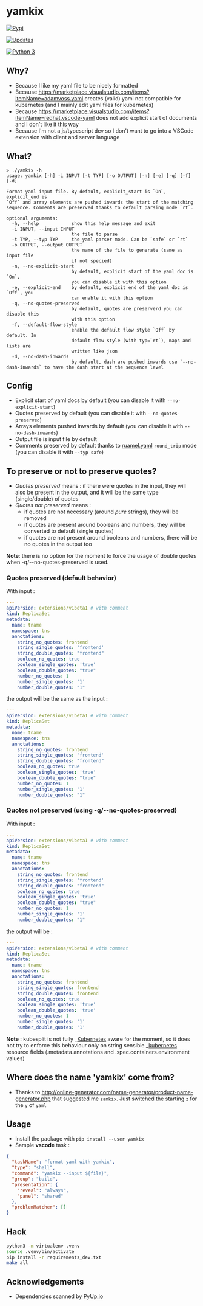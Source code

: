 # yamkix

[![Pypi](https://img.shields.io/pypi/v/yamkix.svg)](https://pypi.python.org/pypi/yamkix)

[![Updates](https://pyup.io/repos/github/looztra/yamkix/shield.svg)](https://pyup.io/repos/github/looztra/yamkix/)

[![Python 3](https://pyup.io/repos/github/looztra/yamkix/python-3-shield.svg)](https://pyup.io/repos/github/looztra/yamkix/)

## Why?

- Because I like my yaml file to be nicely formatted
- Because
  <https://marketplace.visualstudio.com/items?itemName=adamvoss.yaml>
  creates (valid) yaml not compatible for kubernetes (and I mainly
  edit yaml files for kubernetes)
- Because
  <https://marketplace.visualstudio.com/items?itemName=redhat.vscode-yaml>
  does not add explicit start of documents and I don't like it this
  way
- Because I'm not a js/typescript dev so I don't want to go into a
  VSCode extension with client and server language

## What?

``` shell
> ./yamkix -h
usage: yamkix [-h] -i INPUT [-t TYP] [-o OUTPUT] [-n] [-e] [-q] [-f] [-d]

Format yaml input file. By default, explicit_start is `On`, explicit_end is
`Off` and array elements are pushed inwards the start of the matching
sequence. Comments are preserved thanks to default parsing mode `rt`.

optional arguments:
  -h, --help            show this help message and exit
  -i INPUT, --input INPUT
                        the file to parse
  -t TYP, --typ TYP     the yaml parser mode. Can be `safe` or `rt`
  -o OUTPUT, --output OUTPUT
                        the name of the file to generate (same as input file
                        if not specied)
  -n, --no-explicit-start
                        by default, explicit start of the yaml doc is `On`,
                        you can disable it with this option
  -e, --explicit-end    by default, explicit end of the yaml doc is `Off`, you
                        can enable it with this option
  -q, --no-quotes-preserved
                        by default, quotes are preserverd you can disable this
                        with this option
  -f, --default-flow-style
                        enable the default flow style `Off` by default. In
                        default flow style (with typ=`rt`), maps and lists are
                        written like json
  -d, --no-dash-inwards
                        by default, dash are pushed inwards use `--no-dash-inwards` to have the dash start at the sequence level
```

## Config

- Explicit start of yaml docs by default (you can disable it with
  `--no-explicit-start`)
- Quotes preserved by default (you can disable it with
  `--no-quotes-preserved`)
- Arrays elements pushed inwards by default (you can disable it with
  `--no-dash-inwards`)
- Output file is input file by default
- Comments preserved by default thanks to
  [ruamel.yaml](https://pypi.python.org/pypi/ruamel.yaml) `round_trip`
  mode (you can disable it with `--typ safe`)

## To preserve or not to preserve quotes?

- *Quotes preserved* means : if there were quotes in the input, they
  will also be present in the output, and it will be the same type
  (single/double) of quotes
- *Quotes not preserved* means :
    - if quotes are not necessary (around *pure* strings), they will
      be removed
    - if quotes are present around booleans and numbers, they will be
      converted to default (single quotes)
    - if quotes are not present around booleans and numbers, there
      will be no quotes in the output too

**Note**: there is no option for the moment to force the usage of double
quotes when
<span class="title-ref">-q</span>/<span class="title-ref">--no-quotes-preserved</span>
is used.

### Quotes preserved (default behavior)

With input :

``` yaml
---
apiVersion: extensions/v1beta1 # with comment
kind: ReplicaSet
metadata:
  name: tname
  namespace: tns
  annotations:
    string_no_quotes: frontend
    string_single_quotes: 'frontend'
    string_double_quotes: "frontend"
    boolean_no_quotes: true
    boolean_single_quotes: 'true'
    boolean_double_quotes: "true"
    number_no_quotes: 1
    number_single_quotes: '1'
    number_double_quotes: "1"
```

the output will be the same as the input :

``` yaml
---
apiVersion: extensions/v1beta1 # with comment
kind: ReplicaSet
metadata:
  name: tname
  namespace: tns
  annotations:
    string_no_quotes: frontend
    string_single_quotes: 'frontend'
    string_double_quotes: "frontend"
    boolean_no_quotes: true
    boolean_single_quotes: 'true'
    boolean_double_quotes: "true"
    number_no_quotes: 1
    number_single_quotes: '1'
    number_double_quotes: "1"
```

### Quotes not preserved (using <span class="title-ref">-q/--no-quotes-preserved</span>)

With input :

``` yaml
---
apiVersion: extensions/v1beta1 # with comment
kind: ReplicaSet
metadata:
  name: tname
  namespace: tns
  annotations:
    string_no_quotes: frontend
    string_single_quotes: 'frontend'
    string_double_quotes: "frontend"
    boolean_no_quotes: true
    boolean_single_quotes: 'true'
    boolean_double_quotes: "true"
    number_no_quotes: 1
    number_single_quotes: '1'
    number_double_quotes: "1"
```

the output will be :

``` yaml
---
apiVersion: extensions/v1beta1 # with comment
kind: ReplicaSet
metadata:
  name: tname
  namespace: tns
  annotations:
    string_no_quotes: frontend
    string_single_quotes: frontend
    string_double_quotes: frontend
    boolean_no_quotes: true
    boolean_single_quotes: 'true'
    boolean_double_quotes: 'true'
    number_no_quotes: 1
    number_single_quotes: '1'
    number_double_quotes: '1'
```

**Note** : <span class="title-ref">kubesplit</span> is not fully
\_[Kubernetes]() aware for the moment, so it does not try to enforce
this behaviour only on string sensible \_[kubernetes]() resource fields
(<span class="title-ref">.metadata.annotations</span> and
<span class="title-ref">.spec.containers.environment</span> values)

## Where does the name 'yamkix' come from?

  - Thanks to
    <http://online-generator.com/name-generator/product-name-generator.php>
    that suggested me `zamkix`. Just switched the starting `z` for the
    `y` of `yaml`

## Usage

- Install the package with `pip install --user yamkix`
- Sample **vscode** task :

<!-- end list -->

``` json
{
  "taskName": "format yaml with yamkix",
  "type": "shell",
  "command": "yamkix --input ${file}",
  "group": "build",
  "presentation": {
    "reveal": "always",
    "panel": "shared"
  },
  "problemMatcher": []
}
```

## Hack

``` bash
python3 -m virtualenv .venv
source .venv/bin/activate
pip install -r requirements_dev.txt
make all
```

## Acknowledgements

- Dependencies scanned by [PyUp.io](https://pyup.io/)
